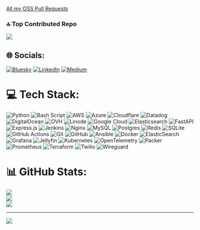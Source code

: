 

[All my OSS Pull Requests](https://github.com/pulls?page=1&q=is%3Apr+author%3Avenkatamutyala+archived%3Afalse+is%3Aclosed+-org%3AGlueOps+is%3Apublic+is%3Amerged+-org%3Avenkata-tenant-test-1+-org%3Avenkatamutyala+-org%3Aantoniostacos+-org%3Ademo-antoniostacos+-org%3Apluralsight+-org%3Amagicmemories+-org%3Afragmob+-org%3Abillyfoss+-org%3Atest-renovate-bot-venkata+-org%3Aglueops-rip+-org%3Avenkatamutyala-org3+-org%3Aantoniostaqueria+-org%3Awestern-wyoming-software-development+-org%3Atryglueops+-org%3Adevelopment-tenant-gliese581d)


### 🔝 Top Contributed Repo
![](https://github-contributor-stats.vercel.app/api?username=venkatamutyala&limit=5&theme=dark&combine_all_yearly_contributions=true)


## 🌐 Socials:
[![Bluesky](https://img.shields.io/badge/bluesky-0285FF?style=for-the-badge&logo=bluesky&logoColor=%23FFFFFF)](https://bsky.app/profile/venkatamutyala) [![LinkedIn](https://img.shields.io/badge/LinkedIn-%230077B5.svg?logo=linkedin&logoColor=white)](https://linkedin.com/in/venkatamutyala) [![Medium](https://img.shields.io/badge/Medium-12100E?logo=medium&logoColor=white)](https://medium.com/@venkatamutyala) 

# 💻 Tech Stack:
![Python](https://img.shields.io/badge/python-3670A0?style=for-the-badge&logo=python&logoColor=ffdd54) ![Bash Script](https://img.shields.io/badge/bash_script-%23121011.svg?style=for-the-badge&logo=gnu-bash&logoColor=white) ![AWS](https://img.shields.io/badge/AWS-%23FF9900.svg?style=for-the-badge&logo=amazon-aws&logoColor=white) ![Azure](https://img.shields.io/badge/azure-%230072C6.svg?style=for-the-badge&logo=microsoftazure&logoColor=white) ![Cloudflare](https://img.shields.io/badge/Cloudflare-F38020?style=for-the-badge&logo=Cloudflare&logoColor=white) ![Datadog](https://img.shields.io/badge/datadog-%23632CA6.svg?style=for-the-badge&logo=datadog&logoColor=white) ![DigitalOcean](https://img.shields.io/badge/DigitalOcean-%230167ff.svg?style=for-the-badge&logo=digitalOcean&logoColor=white) ![OVH](https://img.shields.io/badge/ovh-%23123F6D.svg?style=for-the-badge&logo=ovh&logoColor=#123F6D) ![Linode](https://img.shields.io/badge/linode-00A95C?style=for-the-badge&logo=linode&logoColor=white) ![Google Cloud](https://img.shields.io/badge/GoogleCloud-%234285F4.svg?style=for-the-badge&logo=google-cloud&logoColor=white) ![Elasticsearch](https://img.shields.io/badge/elasticsearch-%230377CC.svg?style=for-the-badge&logo=elasticsearch&logoColor=white) ![FastAPI](https://img.shields.io/badge/FastAPI-005571?style=for-the-badge&logo=fastapi) ![Express.js](https://img.shields.io/badge/express.js-%23404d59.svg?style=for-the-badge&logo=express&logoColor=%2361DAFB) ![Jenkins](https://img.shields.io/badge/jenkins-%232C5263.svg?style=for-the-badge&logo=jenkins&logoColor=white) ![Nginx](https://img.shields.io/badge/nginx-%23009639.svg?style=for-the-badge&logo=nginx&logoColor=white) ![MySQL](https://img.shields.io/badge/mysql-4479A1.svg?style=for-the-badge&logo=mysql&logoColor=white) ![Postgres](https://img.shields.io/badge/postgres-%23316192.svg?style=for-the-badge&logo=postgresql&logoColor=white) ![Redis](https://img.shields.io/badge/redis-%23DD0031.svg?style=for-the-badge&logo=redis&logoColor=white) ![SQLite](https://img.shields.io/badge/sqlite-%2307405e.svg?style=for-the-badge&logo=sqlite&logoColor=white) ![GitHub Actions](https://img.shields.io/badge/github%20actions-%232671E5.svg?style=for-the-badge&logo=githubactions&logoColor=white) ![Git](https://img.shields.io/badge/git-%23F05033.svg?style=for-the-badge&logo=git&logoColor=white) ![GitHub](https://img.shields.io/badge/github-%23121011.svg?style=for-the-badge&logo=github&logoColor=white) ![Ansible](https://img.shields.io/badge/ansible-%231A1918.svg?style=for-the-badge&logo=ansible&logoColor=white) ![Docker](https://img.shields.io/badge/docker-%230db7ed.svg?style=for-the-badge&logo=docker&logoColor=white) ![ElasticSearch](https://img.shields.io/badge/-ElasticSearch-005571?style=for-the-badge&logo=elasticsearch) ![Grafana](https://img.shields.io/badge/grafana-%23F46800.svg?style=for-the-badge&logo=grafana&logoColor=white) ![Jellyfin](https://img.shields.io/badge/jellyfin-%23000B25.svg?style=for-the-badge&logo=Jellyfin&logoColor=00A4DC) ![Kubernetes](https://img.shields.io/badge/kubernetes-%23326ce5.svg?style=for-the-badge&logo=kubernetes&logoColor=white) ![OpenTelemetry](https://img.shields.io/badge/OpenTelemetry-FFFFFF?&style=for-the-badge&logo=opentelemetry&logoColor=black) ![Packer](https://img.shields.io/badge/packer-%23E7EEF0.svg?style=for-the-badge&logo=packer&logoColor=%2302A8EF) ![Prometheus](https://img.shields.io/badge/Prometheus-E6522C?style=for-the-badge&logo=Prometheus&logoColor=white) ![Terraform](https://img.shields.io/badge/terraform-%235835CC.svg?style=for-the-badge&logo=terraform&logoColor=white) ![Twilio](https://img.shields.io/badge/Twilio-F22F46?style=for-the-badge&logo=Twilio&logoColor=white) ![Wireguard](https://img.shields.io/badge/wireguard-%2388171A.svg?style=for-the-badge&logo=wireguard&logoColor=white)
# 📊 GitHub Stats:
![](https://github-readme-stats.vercel.app/api?username=venkatamutyala&theme=dark&hide_border=false&include_all_commits=false&count_private=false)<br/>
![](https://nirzak-streak-stats.vercel.app/?user=venkatamutyala&theme=dark&hide_border=false)<br/>
![](https://github-readme-stats.vercel.app/api/top-langs/?username=venkatamutyala&theme=dark&hide_border=false&include_all_commits=false&count_private=false&layout=compact)

<!-- 🏆 GitHub Trophies
![](https://github-profile-trophy.vercel.app/?username=venkatamutyala&theme=radical&no-frame=false&no-bg=true&margin-w=4)
-->

---
[![](https://visitcount.itsvg.in/api?id=venkatamutyala&icon=0&color=0)](https://visitcount.itsvg.in)

<!-- Proudly created with GPRM ( https://gprm.itsvg.in ) -->
